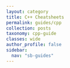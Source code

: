 ```yaml
---
layout: category
title: C++ Cheatsheets
permalink: guides/cpp
collection: posts
taxonomy: cpp-guide
classes: wide
author_profile: false
sidebar:
  nav: "sb-guides"
---
```


